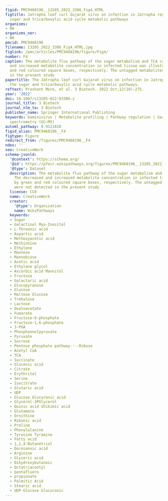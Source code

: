 ```yaml
---
figid: PMC9468196__13205_2022_3306_Fig4_HTML
figtitle: Jatropha leaf curl Gujarat virus on infection in Jatropha regulates the
  sugar and tricarboxylic acid cycle metabolic pathways
organisms:
- NA
organisms_ner:
- NA
pmcid: PMC9468196
filename: 13205_2022_3306_Fig4_HTML.jpg
figlink: /pmc/articles/PMC9468196/figure/Fig4/
number: F4
caption: The metabolite flux pathway of the sugar metabolism and TCA cycle. The decreased
  and increased metabolite concentration in infected tissue was illustrated by green
  and red coloured square boxes, respectively. The untagged metabolites were not detected
  in the present study
papertitle: The Jatropha leaf curl Gujarat virus on infection in Jatropha regulates
  the sugar and tricarboxylic acid cycle metabolic pathways.
reftext: Prashant More, et al. 3 Biotech. 2022 Oct;12(10):275.
year: '2022'
doi: 10.1007/s13205-022-03306-z
journal_title: 3 Biotech
journal_nlm_ta: 3 Biotech
publisher_name: Springer International Publishing
keywords: Geminivirus | Metabolite profiling | Pathway regulation | Gas chromatography–mass
  spectrometry (GC–MS)
automl_pathway: 0.9121818
figid_alias: PMC9468196__F4
figtype: Figure
redirect_from: /figures/PMC9468196__F4
ndex: ''
seo: CreativeWork
schema-jsonld:
  '@context': https://schema.org/
  '@id': https://pfocr.wikipathways.org/figures/PMC9468196__13205_2022_3306_Fig4_HTML.html
  '@type': Dataset
  description: The metabolite flux pathway of the sugar metabolism and TCA cycle.
    The decreased and increased metabolite concentration in infected tissue was illustrated
    by green and red coloured square boxes, respectively. The untagged metabolites
    were not detected in the present study
  license: CC0
  name: CreativeWork
  creator:
    '@type': Organization
    name: WikiPathways
  keywords:
  - Sugar
  - Galactinol Myo-Inositol
  - L-Threonic acid
  - Aspartic acid
  - Methoxyacetic acid
  - Methionine
  - Ethylene
  - Mannose
  - Mannobiose
  - Acetic acid
  - Ethylene glycol
  - Ascorbic acid Mannitol
  - Fructose
  - Galactaric acid
  - Glucopyranose
  - Glucose
  - Maltose Glucose
  - Trehalose
  - Lactose
  - Oxaloacetate
  - Fumarate
  - Fructose-6-phosphate
  - Fructose-1,6-phosphate
  - 3-PGA
  - Phosphoenolpyruvate
  - Pyruvate
  - Sucrose
  - Pentose phosphate pathway----Ribose
  - Acetyl CoA
  - TCA
  - Succinate
  - Gluconic acid
  - Citrate
  - Erythritol
  - Serine
  - Isocitrate
  - Glutaric acid
  - UDP
  - Glucose Glucuronic acid
  - Glycerol-3PGlycerol
  - Quinic acid Shikimic acid
  - Glutamate
  - Ornithine
  - Ribonic acid
  - Proline
  - Phenylalanine
  - Tyrosine Tyramine
  - Fatty acid
  - 1,2,4-Butanetriol
  - Docosanoic acid
  - Arginine
  - Glyceric acid
  - Dihydroxybutanoic
  - Octatriacontyl
  - pentafluoro
  - propionate
  - Palmitic Acid
  - Stearic acid
  - UDP-Glucose Glucuronic
---
```

